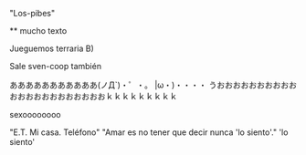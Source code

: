 
"Los-pibes"

** mucho texto

Jueguemos terraria B)

Sale sven-coop también

あああああああああああ(ノД`)・゜・。
|ω・)・・・・
うおおおおおおおおおおおおおおおおおおおおおおｋｋｋｋｋｋｋｋｋ

sexoooooooo

"E.T. Mi casa. Teléfono"
"Amar es no tener que decir nunca 'lo siento'."
'lo siento'

